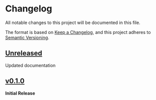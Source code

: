 # Changelog
All notable changes to this project will be documented in this file.

The format is based on [Keep a Changelog](https://keepachangelog.com/en/1.0.0/),
and this project adheres to [Semantic Versioning](https://semver.org/spec/v2.0.0.html).

## [Unreleased]
Updated documentation

## [v0.1.0] 
**Initial Release**

[unreleased]: https://github.com/ModProg/watchdoc/compare/v0.1.0...HEAD
[v0.1.0]: https://github.com/ModProg/watchdoc/tree/v0.1.0
